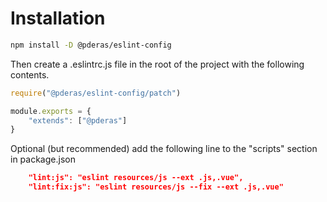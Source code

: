 # Installation

```sh
npm install -D @pderas/eslint-config
```

Then create a .eslintrc.js file in the root of the project with the following contents.
```js
require("@pderas/eslint-config/patch")

module.exports = {
    "extends": ["@pderas"]
}
```
Optional (but recommended) add the following line to the "scripts" section in package.json
```json
    "lint:js": "eslint resources/js --ext .js,.vue",
    "lint:fix:js": "eslint resources/js --fix --ext .js,.vue"
```
